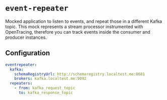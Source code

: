 # `event-repeater`

Mocked application to listen to events, and repeat those in a different Kafka topic. This mock
represents a stream processor instrumented with OpenTracing, therefore you can track events
inside the consumer and producer instances.

## Configuration

``` yaml
eventrepeater:
  kafka:
    schemaRegistryUrl: http://schemaregistry.localtest.me:8681
    brokers: kafka.localtest.me:9092
  repeaters:
    - from: kafka_request_topic
      to: kafka_response_topic
```